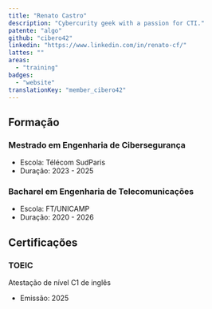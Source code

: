 ```yaml
---
title: "Renato Castro"
description: "Cybercurity geek with a passion for CTI."
patente: "algo"
github: "cibero42"
linkedin: "https://www.linkedin.com/in/renato-cf/"
lattes: ""
areas:
  - "training"
badges:
  - "website"
translationKey: "member_cibero42"
---
```

## Formação
### Mestrado em Engenharia de Cibersegurança
- Escola: Télécom SudParis
- Duração: 2023 - 2025

### Bacharel em Engenharia de Telecomunicações
- Escola: FT/UNICAMP
- Duração: 2020 - 2026

## Certificações
### TOEIC
Atestação de nível C1 de inglês
- Emissão: 2025